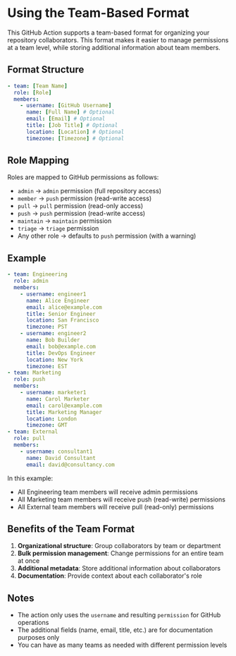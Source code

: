 # Using the Team-Based Format

This GitHub Action supports a team-based format for organizing your repository
collaborators. This format makes it easier to manage permissions at a team
level, while storing additional information about team members.

## Format Structure

```yaml
- team: [Team Name]
  role: [Role]
  members:
    - username: [GitHub Username]
      name: [Full Name] # Optional
      email: [Email] # Optional
      title: [Job Title] # Optional
      location: [Location] # Optional
      timezone: [Timezone] # Optional
```

## Role Mapping

Roles are mapped to GitHub permissions as follows:

- `admin` → `admin` permission (full repository access)
- `member` → `push` permission (read-write access)
- `pull` → `pull` permission (read-only access)
- `push` → `push` permission (read-write access)
- `maintain` → `maintain` permission
- `triage` → `triage` permission
- Any other role → defaults to `push` permission (with a warning)

## Example

```yaml
- team: Engineering
  role: admin
  members:
    - username: engineer1
      name: Alice Engineer
      email: alice@example.com
      title: Senior Engineer
      location: San Francisco
      timezone: PST
    - username: engineer2
      name: Bob Builder
      email: bob@example.com
      title: DevOps Engineer
      location: New York
      timezone: EST
- team: Marketing
  role: push
  members:
    - username: marketer1
      name: Carol Marketer
      email: carol@example.com
      title: Marketing Manager
      location: London
      timezone: GMT
- team: External
  role: pull
  members:
    - username: consultant1
      name: David Consultant
      email: david@consultancy.com
```

In this example:

- All Engineering team members will receive admin permissions
- All Marketing team members will receive push (read-write) permissions
- All External team members will receive pull (read-only) permissions

## Benefits of the Team Format

1. **Organizational structure**: Group collaborators by team or department
2. **Bulk permission management**: Change permissions for an entire team at once
3. **Additional metadata**: Store additional information about collaborators
4. **Documentation**: Provide context about each collaborator's role

## Notes

- The action only uses the `username` and resulting `permission` for GitHub
  operations
- The additional fields (name, email, title, etc.) are for documentation
  purposes only
- You can have as many teams as needed with different permission levels
